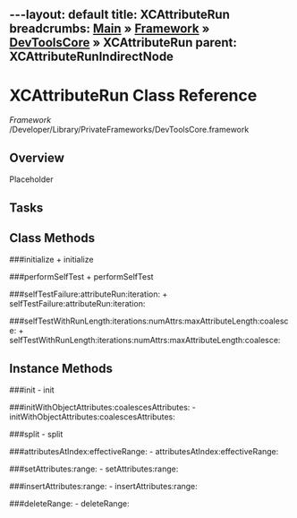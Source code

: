 ---layout: default
title: XCAttributeRun
breadcrumbs: <a href="/index.html">Main</a> &raquo; <a href="/Frameworks.html">Framework</a> &raquo; <a href="/Frameworks/DevToolsCore.html">DevToolsCore</a> &raquo; XCAttributeRun
parent: XCAttributeRunIndirectNode 
---
# XCAttributeRun Class Reference

*Framework* /Developer/Library/PrivateFrameworks/DevToolsCore.framework

## Overview

Placeholder

## Tasks

## Class Methods

<a name="+initialize"></a>
###initialize
    + initialize

<a name="+performSelfTest"></a>
###performSelfTest
    + performSelfTest

<a name="+selfTestFailure:attributeRun:iteration:"></a>
###selfTestFailure:attributeRun:iteration:
    + selfTestFailure:attributeRun:iteration:

<a name="+selfTestWithRunLength:iterations:numAttrs:maxAttributeLength:coalesce:"></a>
###selfTestWithRunLength:iterations:numAttrs:maxAttributeLength:coalesce:
    + selfTestWithRunLength:iterations:numAttrs:maxAttributeLength:coalesce:

## Instance Methods

<a name="-init"></a>
###init
    - init

<a name="-initWithObjectAttributes:coalescesAttributes:"></a>
###initWithObjectAttributes:coalescesAttributes:
    - initWithObjectAttributes:coalescesAttributes:

<a name="-split"></a>
###split
    - split

<a name="-attributesAtIndex:effectiveRange:"></a>
###attributesAtIndex:effectiveRange:
    - attributesAtIndex:effectiveRange:

<a name="-setAttributes:range:"></a>
###setAttributes:range:
    - setAttributes:range:

<a name="-insertAttributes:range:"></a>
###insertAttributes:range:
    - insertAttributes:range:

<a name="-deleteRange:"></a>
###deleteRange:
    - deleteRange:

